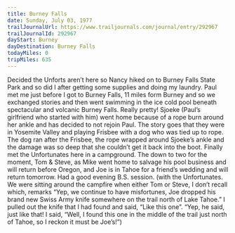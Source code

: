 ```yaml
---
title: Burney Falls
date: Sunday, July 03, 1977
trailJournalUrl: https://www.trailjournals.com/journal/entry/292967
trailJournalId: 292967
dayStart: Burney
dayDestination: Burney Falls
todayMiles: 0
tripMiles: 635
---
```

Decided the Unforts aren’t here so Nancy hiked on to Burney Falls State Park and so did I after getting some supplies and doing my laundry. Paul met me just before I got to Burney Falls, 11 miles form Burney and so we exchanged stories and then went swimming in the ice cold pool beneath spectacular and volcanic Burney Falls. Really pretty! Sjoeke (Paul’s girlfriend who started with him) went home because of a rope burn around her ankle and has decided to not rejoin Paul. The story goes that they were in Yosemite Valley and playing Frisbee with a dog who was tied up to rope. The dog ran after the Frisbee, the rope wrapped around Sjoeke’s ankle and the damage was so deep that she couldn’t get it back into the boot. Finally met the Unfortunates here in a campground. The down to two for the moment, Tom & Steve, as Mike went home to salvage his pool business and will return before Oregon, and Joe is in Tahoe for a friend’s wedding and will return tomorrow. Had a good evening B.S. session. (with the Unfortunates. We were sitting around the campfire when either Tom or Steve, I don’t recall which, remarks “Yep, we continue to have misfortunes, Joe dropped his brand new Swiss Army knife somewhere on the trail north of Lake Tahoe.” I pulled out the knife that I had found and said, “Like this one”. “Yep, he said, just like that! I said, “Well, I found this one in the middle of the trail just north of Tahoe, so I reckon it must be Joe’s!”)
